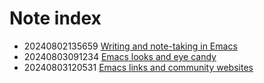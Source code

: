# Note index

* 20240802135659	[Writing and note-taking in Emacs](../zk/20240802135659.md)
* 20240803091234	[Emacs looks and eye candy](../zk/20240803091234.md)
* 20240803120531	[Emacs links and community websites](../zk/20240803120531.md)
